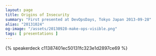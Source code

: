 ```yaml
---
layout: page
title: Origins of Insecurity
summary: "First presented at DevOpsDays, Tokyo Japan 2013-09-28"
alias: "20131024"
og-image: "/assets/20130928-make-ops-visible.png"
tags: [ presentations ]
---
```


{% speakerdeck c11387401ec50131fc323e1d2897ce69 %}



